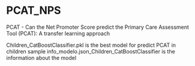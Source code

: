 # PCAT_NPS
PCAT - Can the Net Promoter Score predict the Primary Care Assessment Tool (PCAT): A transfer learning approach 

Children_CatBoostClassifier.pkl is the best model for predict PCAT in children sample
info_modelo.json_Children_CatBoostClassifier is the information about the model
